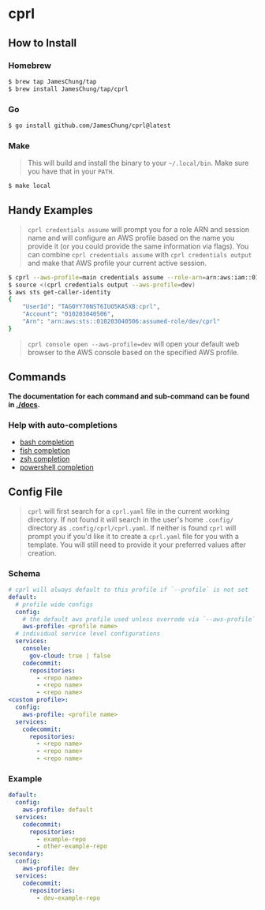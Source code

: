 # cprl

## How to Install

### Homebrew

```sh
$ brew tap JamesChung/tap
$ brew install JamesChung/tap/cprl
```

### Go

```sh
$ go install github.com/JamesChung/cprl@latest
```

### Make

> This will build and install the binary to your `~/.local/bin`. Make sure you have that in your `PATH`.

```sh
$ make local
```

## Handy Examples

> `cprl credentials assume` will prompt you for a role ARN and session name and will configure an AWS profile based on the name you provide it (or you could provide the same information via flags). You can combine `cprl credentials assume` with `cprl credentials output` and make that AWS profile your current active session.

```sh
$ cprl --aws-profile=main credentials assume --role-arn=arn:aws:iam::010203040506:role/dev --session-name=cprl --output-profile=dev
$ source <(cprl credentials output --aws-profile=dev)
$ aws sts get-caller-identity
{
    "UserId": "TAG0YY70NST6IUO5KA5XB:cprl",
    "Account": "010203040506",
    "Arn": "arn:aws:sts::010203040506:assumed-role/dev/cprl"
}
```

> `cprl console open --aws-profile=dev` will open your default web browser to the AWS console based on the specified AWS profile.

## Commands

**The documentation for each command and sub-command can be found in [./docs](./docs/cprl.md).**

### Help with auto-completions

* [bash completion](./docs/cprl_completion_bash.md)
* [fish completion](./docs/cprl_completion_fish.md)
* [zsh completion](./docs/cprl_completion_zsh.md)
* [powershell completion](./docs/cprl_completion_powershell.md)

## Config File

> `cprl` will first search for a `cprl.yaml` file in the current working directory. If not found it will search in the user's home `.config/` directory as `.config/cprl/cprl.yaml`. If neither is found `cprl` will prompt you if you'd like it to create a `cprl.yaml` file for you with a template. You will still need to provide it your preferred values after creation.

### Schema

```yaml
# cprl will always default to this profile if `--profile` is not set
default:
  # profile wide configs
  config:
    # the default aws profile used unless overrode via `--aws-profile` flag
    aws-profile: <profile name>
  # individual service level configurations
  services:
    console:
      gov-cloud: true | false
    codecommit:
      repositories:
        - <repo name>
        - <repo name>
        - <repo name>
<custom profile>:
  config:
    aws-profile: <profile name>
  services:
    codecommit:
      repositories:
        - <repo name>
        - <repo name>
        - <repo name>
```

### Example

```yaml
default:
  config:
    aws-profile: default
  services:
    codecommit:
      repositories:
        - example-repo
        - other-example-repo
secondary:
  config:
    aws-profile: dev
  services:
    codecommit:
      repositories:
        - dev-example-repo
```
